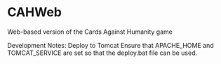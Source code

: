 # CAHWeb
Web-based version of the Cards Against Humanity game

Development Notes:
  Deploy to Tomcat
  Ensure that APACHE_HOME and TOMCAT_SERVICE are set so that the deploy.bat file can be used.
  